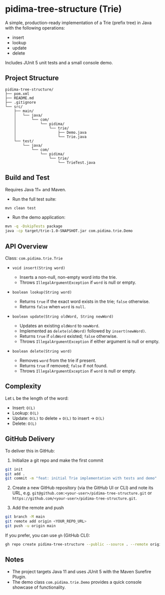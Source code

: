 # pidima-tree-structure (Trie)

A simple, production-ready implementation of a Trie (prefix tree) in Java with the following operations:

- insert
- lookup
- update
- delete

Includes JUnit 5 unit tests and a small console demo.

## Project Structure

```
pidima-tree-structure/
├── pom.xml
├── README.md
├── .gitignore
└── src/
    ├── main/
    │   └── java/
    │       └── com/
    │           └── pidima/
    │               └── trie/
    │                   ├── Demo.java
    │                   └── Trie.java
    └── test/
        └── java/
            └── com/
                └── pidima/
                    └── trie/
                        └── TrieTest.java
```

## Build and Test

Requires Java 11+ and Maven.

- Run the full test suite:

```bash
mvn clean test
```

- Run the demo application:

```bash
mvn -q -DskipTests package
java -cp target/trie-1.0-SNAPSHOT.jar com.pidima.trie.Demo
```

## API Overview

Class: `com.pidima.trie.Trie`

- `void insert(String word)`
  - Inserts a non-null, non-empty word into the trie.
  - Throws `IllegalArgumentException` if `word` is null or empty.

- `boolean lookup(String word)`
  - Returns `true` if the exact word exists in the trie; `false` otherwise.
  - Returns `false` when `word` is `null`.

- `boolean update(String oldWord, String newWord)`
  - Updates an existing `oldWord` to `newWord`.
  - Implemented as `delete(oldWord)` followed by `insert(newWord)`.
  - Returns `true` if `oldWord` existed; `false` otherwise.
  - Throws `IllegalArgumentException` if either argument is null or empty.

- `boolean delete(String word)`
  - Removes `word` from the trie if present.
  - Returns `true` if removed; `false` if not found.
  - Throws `IllegalArgumentException` if `word` is null or empty.

## Complexity

Let `L` be the length of the word:

- Insert: `O(L)`
- Lookup: `O(L)`
- Update: `O(L)` to delete + `O(L)` to insert → `O(L)`
- Delete: `O(L)`

## GitHub Delivery

To deliver this in GitHub:

1. Initialize a git repo and make the first commit

```bash
git init
git add .
git commit -m "feat: initial Trie implementation with tests and demo"
```

2. Create a new GitHub repository (via the GitHub UI or CLI) and note its URL, e.g. `git@github.com:<your-user>/pidima-tree-structure.git` or `https://github.com/<your-user>/pidima-tree-structure.git`.

3. Add the remote and push

```bash
git branch -M main
git remote add origin <YOUR_REPO_URL>
git push -u origin main
```

If you prefer, you can use `gh` (GitHub CLI):

```bash
gh repo create pidima-tree-structure --public --source . --remote origin --push
```

## Notes

- The project targets Java 11 and uses JUnit 5 with the Maven Surefire Plugin.
- The demo class `com.pidima.trie.Demo` provides a quick console showcase of functionality.
